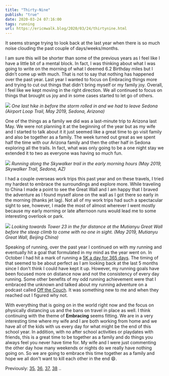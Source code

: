 ```yaml
---
title: "Thirty-Nine"
publish: "true"
date: 2020-03-24 07:16:00
tags: running
url: https://ericmwalk.blog/2020/03/24/thirtynine.html
---
```


It seems strange trying to look back at the last year when there is so much noise clouding the past couple of days/weeks/months.

I am sure this will be shorter than some of the previous years as I feel like I have a little bit of a mental block. In fact, I was thinking about what I was going to write on the morning of what I deemed 6.2 Birthday miles but I didn’t come up with much. That is not to say that nothing has happened over the past year. Last year I wanted to focus on Embracing things more and trying to cut out things that didn't bring myself or my family joy. Overall, I feel like we kept moving in the right direction. We all continued to focus on things that brought us joy and in some cases started to let go of others.

![](https://ericmwalk.blog/uploads/2021/0d05269170.jpg)
*One last hike in before the storm rolled in and we had to leave Sedona (Airport Loop Trail, May 2019, Sedona, Arizona)*

One of the things as a family we did was a last-minute trip to Arizona last May. We were not planning it at the beginning of the year but as my wife and I started to talk about it it just seemed like a great time to go visit family and also be together as a family. The week turned out great as we spent half the time with our Arizona family and then the other half in Sedona exploring all the trails. In fact, what was only going to be a one night stay we extended it to two as everyone was having so much fun.

![](https://ericmwalk.blog/uploads/2021/43159fdf0e.jpg)
*Running along the Skywalker trail in the early morning hours (May 2019, Skywalker Trail, Sedona, AZ)*

I had a couple overseas work trips this past year and on these travels, I tried my hardest to embrace the surroundings and explore more. While traveling to China I made a point to see the Great Wall and I am happy that I braved the adventure as I found myself alone on the wall as I got there so early in the morning (thanks jet lag). Not all of my work trips had such a spectacular sight to see, however, I made the most of almost wherever I went mostly because my early morning or late afternoon runs would lead me to some interesting overlook or park.

![](https://ericmwalk.blog/uploads/2021/51700aafea.jpg)
*Looking towards Tower 23 in the far distance at the Mutianyu Great Wall before the steep climb to come with no one in sight. (May 2019, Mutianyu Great Wall, Beijing China)*

Speaking of running, over the past year I continued on with my running and eventually hit a goal that formulated in my mind as the year went on. In October I had hit a mark of running a [5K a day for 365 days](https://ericmwalk.blog/2019/09/30/k-a-day.html). The timing of that seemed to be about perfect as I am looking back at the last 5 months since I don't think I could have kept it up. However, my running goals have been focused more on distance now and not the consistency of every day running. Some other benefits of my odd running achievement were that I embraced the unknown and talked about my running adventure on a podcast called [Off the Couch](https://ericmwalk.blog/2020/02/18/off-the-couch.html). It was something new to me and when they reached out I figured why not.

With everything that is going on in the world right now and the focus on physically distancing us and the bans on travel in place as well. I think continuing with the theme of <b>Embracing</b> seems fitting. We are in a very interesting time where my wife and I are both working from home and we have all of the kids with us every day for what might be the end of this school year. In addition, with no after school activities or playdates with friends, this is a great time to be together as a family and do things you always feel you never have time for. My wife and I were just commenting the other day how many weekends or nights do we really have nothing going on. So we are going to embrace this time together as a family and hope we all don't want to kill each other in the end 😄.


Previously: <a href="https://ericmwalk.blog/2016/03/24/thirtyfive.html">35</a>, <a href="https://ericmwalk.blog/2017/03/24/thirtysix.html">36</a>, <a href="https://ericmwalk.blog/2018/03/24/thirtyseven.html">37</a>, <a href="https://ericmwalk.blog/2019/03/24/thirtyeight.html">38</a> ..